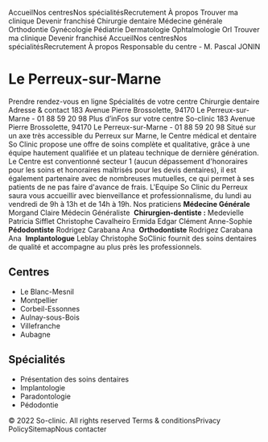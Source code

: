 AccueilNos centresNos spécialitésRecrutement À propos
Trouver ma clinique
Devenir franchisé
Chirurgie dentaire
Médecine générale
Orthodontie
Gynécologie
Pédiatrie
Dermatologie
Ophtalmologie
Orl
Trouver ma clinique
Devenir franchisé
AccueilNos centresNos spécialitésRecrutement À propos
Responsable du centre - 
M. Pascal JONIN
# Le Perreux-sur-Marne
Prendre rendez-vous en ligne
Spécialités de votre centre
Chirurgie dentaire
Adresse & contact
183 Avenue Pierre Brossolette, 94170 Le Perreux-sur-Marne - 01 88 59 20 98
Plus d’inFos sur votre centre So-clinic 
183 Avenue Pierre Brossolette, 94170 Le Perreux-sur-Marne - 01 88 59 20 98
Situé sur un axe très accessible du Perreux sur Marne, le Centre médical et dentaire So Clinic propose une offre de soins complète et qualitative, grâce à une équipe hautement qualifiée et un plateau technique de dernière génération. Le Centre est conventionné secteur 1 (aucun dépassement d'honoraires pour les soins et honoraires maîtrisés pour les devis dentaires), il est également partenaire avec de nombreuses mutuelles, ce qui permet à ses patients de ne pas faire d'avance de frais. L'Equipe So Clinic du Perreux saura vous accueillir avec bienveillance et professionnalisme, du lundi au vendredi de 9h à 13h et de 14h à 19h. 
Nos praticiens
**Médecine Générale**
Morgand Claire Médecin Généraliste
‍
**Chirurgien-dentiste :**
Medevielle Patricia 
Sifflet Christophe
Cavalheiro Ermida Edgar
Clément Anne-Sophie
**Pédodontiste**
Rodrigez Carabana Ana
‍
**Orthodontiste**
Rodrigez Carabana Ana
‍
**Implantologue**
Leblay Christophe
SoClinic fournit des soins dentaires de qualité et accompagne au plus près les professionnels.
## Centres
  * Le Blanc-Mesnil
  * Montpellier
  * Corbeil-Essonnes
  * Aulnay-sous-Bois
  * Villefranche
  * Aubagne


## Spécialités
  * Présentation des soins dentaires
  * Implantologie
  * Paradontologie
  * Pédodontie


© 2022 So-clinic. All rights reserved
Terms & conditionsPrivacy PolicySitemapNous contacter
